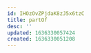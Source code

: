 ```yaml
---
id: IHOzOvZPjdaK8zJ5x6tzC
title: partOf
desc: ''
updated: 1636330057424
created: 1636330051208
---
```



